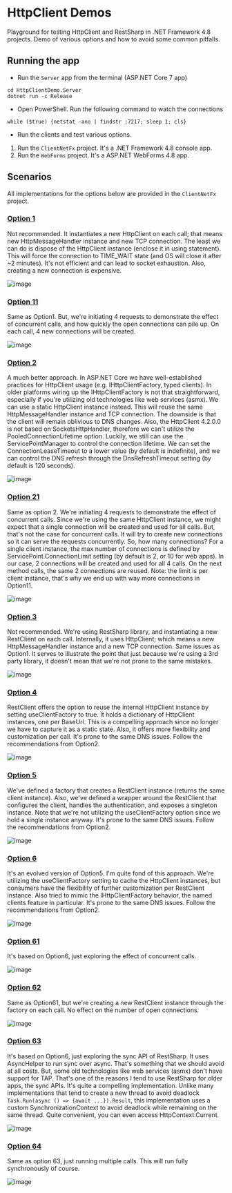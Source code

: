 # HttpClient Demos

Playground for testing HttpClient and RestSharp in .NET Framework 4.8 projects. Demo of various options and how to avoid some common pitfalls.

## Running the app
- Run the `Server` app from the terminal (ASP.NET Core 7 app)
```
cd HttpClientDemo.Server
dotnet run -c Release
```
- Open PowerShell. Run the following command to watch the connections
```
while ($true) {netstat -ano | findstr :7217; sleep 1; cls}
```
- Run the clients and test various options.
1. Run the `ClientNetFx` project. It's a .NET Framework 4.8 console app.
2. Run the `WebForms` project. It's a ASP.NET WebForms 4.8 app.

## Scenarios

All implementations for the options below are provided in the `ClientNetFx` project.

### [Option 1](https://github.com/fiseni/HttpClientDemo/blob/main/HttpClientDemo.ClientNetFX/Service1.cs)

Not recommended. It instantiates a new HttpClient on each call; that means new HttpMessageHandler instance and new TCP connection. The least we can do is dispose of the HttpClient instance (enclose it in using statement). This will force the connection to TIME_WAIT state (and OS will close it after ~2 minutes). It's not efficient and can lead to socket exhaustion. Also, creating a new connection is expensive.

![image](https://github.com/fiseni/HttpClientDemo/assets/24314310/d55af7d3-e767-4579-9c7d-26ecb636b97d)

### [Option 11](https://github.com/fiseni/HttpClientDemo/blob/main/HttpClientDemo.ClientNetFX/Service11.cs)

Same as Option1. But, we're initiating 4 requests to demonstrate the effect of concurrent calls, and how quickly the open connections can pile up. On each call, 4 new connections will be created.

![image](https://github.com/fiseni/HttpClientDemo/assets/24314310/931f14fb-0d32-4e74-bc95-956f4871ad76)

### [Option 2](https://github.com/fiseni/HttpClientDemo/blob/main/HttpClientDemo.ClientNetFX/Service2.cs)

A much better approach. In ASP.NET Core we have well-established practices for HttpClient usage (e.g. IHttpClientFactory, typed clients). In older platforms wiring up the IHttpClientFactory is not that straightforward, especially if you're utilizing old technologies like web services (asmx). We can use a static HttpClient instance instead. This will reuse the same HttpMessageHandler instance and TCP connection. The downside is that the client will remain oblivious to DNS changes. Also, the HttpClient 4.2.0.0 is not based on SocketsHttpHandler, therefore we can't utilize the PooledConnectionLifetime option. Luckily, we still can use the ServicePointManager to control the connection lifetime. We can set the ConnectionLeaseTimeout to a lower value (by default is indefinite), and we can control the DNS refresh through the DnsRefreshTimeout setting (by default is 120 seconds).

![image](https://github.com/fiseni/HttpClientDemo/assets/24314310/973371ea-faca-4a61-8b7d-aee5032675d5)

### [Option 21](https://github.com/fiseni/HttpClientDemo/blob/main/HttpClientDemo.ClientNetFX/Service21.cs)

Same as option 2. We're initiating 4 requests to demonstrate the effect of concurrent calls. Since we're using the same HttpClient instance, we might expect that a single connection will be created and used for all calls. But, that's not the case for concurrent calls. It will try to create new connections so it can serve the requests concurrently. So, how many connections? For a single client instance, the max number of connections is defined by ServicePoint.ConnectionLimit setting (by default is 2, or 10 for web apps). In our case, 2 connections will be created and used for all 4 calls. On the next method calls, the same 2 connections are reused. Note: the limit is per client instance, that's why we end up with way more connections in Option11.

![image](https://github.com/fiseni/HttpClientDemo/assets/24314310/214801ba-b2c6-4fa6-8fba-b9ce1707823f)

### [Option 3](https://github.com/fiseni/HttpClientDemo/blob/main/HttpClientDemo.ClientNetFX/Service3.cs)

Not recommended. We're using RestSharp library, and instantiating a new RestClient on each call. Internally, it uses HttpClient; which means a new HttpMessageHandler instance and a new TCP connection. Same issues as Option1. It serves to illustrate the point that just because we're using a 3rd party library, it doesn't mean that we're not prone to the same mistakes.

![image](https://github.com/fiseni/HttpClientDemo/assets/24314310/c61d2a63-339d-422b-a70d-b4b59d7be104)

### [Option 4](https://github.com/fiseni/HttpClientDemo/blob/main/HttpClientDemo.ClientNetFX/Service4.cs)

RestClient offers the option to reuse the internal HttpClient instance by setting useClientFactory to true. It holds a dictionary of HttpClient instances, one per BaseUrl. This is a compelling approach since no longer we have to capture it as a static state. Also, it offers more flexibility and customization per call. It's prone to the same DNS issues. Follow the recommendations from Option2.

![image](https://github.com/fiseni/HttpClientDemo/assets/24314310/4e69b586-a62d-4fd5-92da-3e483036ee06)

### [Option 5](https://github.com/fiseni/HttpClientDemo/blob/main/HttpClientDemo.ClientNetFX/Service5.cs)

We've defined a factory that creates a RestClient instance (returns the same client instance). Also, we've defined a wrapper around the RestClient that configures the client, handles the authentication, and exposes a singleton instance. Note that we're not utilizing the useClientFactory option since we hold a single instance anyway. It's prone to the same DNS issues. Follow the recommendations from Option2.

![image](https://github.com/fiseni/HttpClientDemo/assets/24314310/6c498d35-6da7-42a7-a254-a7a2dcf0202c)

### [Option 6](https://github.com/fiseni/HttpClientDemo/blob/main/HttpClientDemo.ClientNetFX/Service6.cs)

It's an evolved version of Option5. I'm quite fond of this approach. We're utilizing the useClientFactory setting to cache the HttpClient instances, but consumers have the flexibility of further customization per RestClient instance. Also tried to mimic the IHttpClientFactory behavior, the named clients feature in particular. It's prone to the same DNS issues. Follow the recommendations from Option2.

![image](https://github.com/fiseni/HttpClientDemo/assets/24314310/ffe4ecd1-2017-486e-ab00-da4b8219173c)

### [Option 61](https://github.com/fiseni/HttpClientDemo/blob/main/HttpClientDemo.ClientNetFX/Service61.cs)

It's based on Option6, just exploring the effect of concurrent calls.

![image](https://github.com/fiseni/HttpClientDemo/assets/24314310/23ac2e7f-12de-45fb-a0ae-5f2b87be4fa3)

### [Option 62](https://github.com/fiseni/HttpClientDemo/blob/main/HttpClientDemo.ClientNetFX/Service62.cs)

Same as Option61, but we're creating a new RestClient instance through the factory on each call. No effect on the number of open connections.

![image](https://github.com/fiseni/HttpClientDemo/assets/24314310/0f16cdd5-c81d-4f3d-9fbe-06f661de74d4)

### [Option 63](https://github.com/fiseni/HttpClientDemo/blob/main/HttpClientDemo.ClientNetFX/Service63.cs)

It's based on Option6, just exploring the sync API of RestSharp. It uses AsyncHelper to run sync over async. That's something that we should avoid at all costs. But, some old technologies like web services (asmx) don't have support for TAP. That's one of the reasons I tend to use RestSharp for older apps, the sync APIs. It's quite a compelling implementation. Unlike many implementations that tend to create a new thread to avoid deadlock `Task.Run(async () => {await ...}).Result`, this implementation uses a custom SynchronizationContext to avoid deadlock while remaining on the same thread. Quite convenient, you can even access HttpContext.Current.

![image](https://github.com/fiseni/HttpClientDemo/assets/24314310/244f25a7-61f7-4b83-9b6a-4cf54099799b)

### [Option 64](https://github.com/fiseni/HttpClientDemo/blob/main/HttpClientDemo.ClientNetFX/Service64.cs)

Same as option 63, just running multiple calls. This will run fully synchronously of course.

![image](https://github.com/fiseni/HttpClientDemo/assets/24314310/08695502-b8d8-4c3a-8973-cfb1f36815c3)
